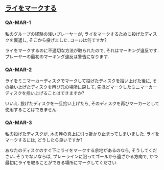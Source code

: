 ## [ライをマークする](80206)

### QA-MAR-1
私のグループの経験の浅いプレーヤーが,
ライをマークするために投げたディスクを裏返し,
そこから投げました.
コールは何ですか?

ライをマークするのに不適切な方法が取られたので,
それはマーキング違反です.
プレーヤーの最初のマーキング違反は警告になります.

### QA-MAR-2
ライをミニマーカーディスクでマークして投げたディスクを拾い上げた後に,
その拾い上げたディスクを再び元の場所に戻して,
先ほどマークしたミニマーカーディスクを拾い上げることはできますか?

いいえ.
投げたディスクを一旦拾い上げたら,
そのディスクを再びマーカーとして使用することはできません.

### QA-MAR-3
私の投げたディスクが,
木の幹の真上に引っ掛かり止まってしまいました.
ライをマークするには,
どうしたら良いですか?

あなたのディスクのすぐ下にライをマークする余地があるのなら,
そうしてください.
そうでないならば,
プレーラインに沿ってゴールから遠ざかる方向で,
かつ最初にライを取ることができる場所にマークしてください.

